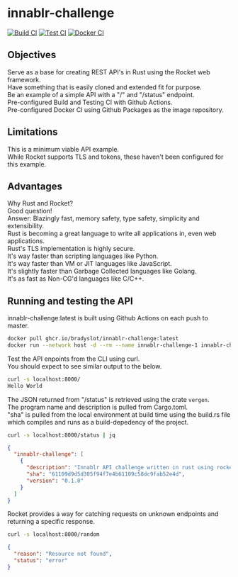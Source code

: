 # innablr-challenge

[![Build CI](https://github.com/bradyslot/innablr-challenge/actions/workflows/build.yml/badge.svg)](https://github.com/bradyslot/innablr-challenge/actions)
[![Test CI](https://github.com/bradyslot/innablr-challenge/actions/workflows/test.yml/badge.svg)](https://github.com/bradyslot/innablr-challenge/actions)
[![Docker CI](https://github.com/bradyslot/innablr-challenge/actions/workflows/docker.yml/badge.svg)](https://github.com/bradyslot/innablr-challenge/actions)

## Objectives
Serve as a base for creating REST API's in Rust using the Rocket web framework.  
Have something that is easily cloned and extended fit for purpose.  
Be an example of a simple API with a "/" and "/status" endpoint.  
Pre-configured Build and Testing CI with Github Actions.  
Pre-configured Docker CI using Github Packages as the image repository.  


## Limitations
This is a minimum viable API example.  
While Rocket supports TLS and tokens, these haven't been configured for this example.  


## Advantages
Why Rust and Rocket?  
Good question!  
Answer: Blazingly fast, memory safety, type safety, simplicity and extensibility.  
Rust is becoming a great language to write all applications in, even web applications.  
Rust's TLS implementation is highly secure.  
It's way faster than scripting languages like Python.  
It's way faster than VM or JIT languages like JavaScript.  
It's slightly faster than Garbage Collected languages like Golang.  
It's as fast as Non-CG'd languages like C/C++.  


## Running and testing the API

innablr-challenge:latest is built using Github Actions on each push to master.  
```bash
docker pull ghcr.io/bradyslot/innablr-challenge:latest
docker run --network host -d --rm --name innablr-challenge-1 innablr-challenge
```

Test the API enpoints from the CLI using curl.  
You should expect to see similar output to the below.  
```bash
curl -s localhost:8000/
Hello World
```

The JSON returned from "/status" is retrieved using the crate `vergen`.  
The program name and description is pulled from Cargo.toml.  
"sha" is pulled from the local environment at build time using the build.rs file
which compiles and runs as a build-depedency of the project.  
```bash
curl -s localhost:8000/status | jq
```
```json
{
  "innablr-challenge": [
    {
      "description": "Innablr API challenge written in rust using rocket framework.",
      "sha": "61109d9d5d305f94f7e4b61109c58dc9fab52e4d",
      "version": "0.1.0"
    }
  ]
}
````

Rocket provides a way for catching requests on unknown endpoints and returning a specific response.  
```bash
curl -s localhost:8000/random
```
```json
{
  "reason": "Resource not found",
  "status": "error"
}
```
